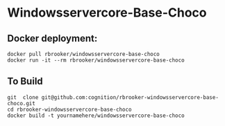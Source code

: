 #  Windowsservercore-Base-Choco



## Docker deployment:

```
docker pull rbrooker/windowsservercore-base-choco
docker run -it --rm rbrooker/windowsservercore-base-choco
```







## To  Build
  ```
  git  clone git@github.com:cognition/rbrooker-windowsservercore-base-choco.git
  cd rbrooker-windowsservercore-base-choco
  docker build -t yournamehere/windowsservercore-base-choco
  ```
